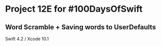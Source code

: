 # Project 12E for #100DaysOfSwift

## Word Scramble + Saving words to UserDefaults

Swift 4.2 / Xcode 10.1
